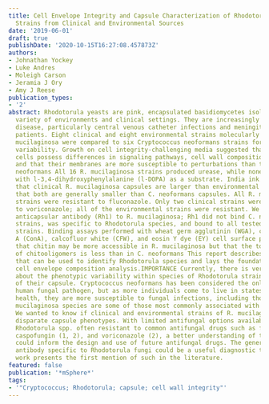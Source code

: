 ```yaml
---
title: Cell Envelope Integrity and Capsule Characterization of Rhodotorula mucilaginosa
  Strains from Clinical and Environmental Sources
date: '2019-06-01'
draft: true
publishDate: '2020-10-15T16:27:08.457873Z'
authors:
- Johnathan Yockey
- Luke Andres
- Moleigh Carson
- Jeramia J Ory
- Amy J Reese
publication_types:
- '2'
abstract: Rhodotorula yeasts are pink, encapsulated basidiomycetes isolated from a
  variety of environments and clinical settings. They are increasingly linked with
  disease, particularly central venous catheter infections and meningitis, in immunocompromised
  patients. Eight clinical and eight environmental strains molecularly typed as Rhodotorula
  mucilaginosa were compared to six Cryptococcus neoformans strains for phenotypic
  variability. Growth on cell integrity-challenging media suggested that R. mucilaginosa
  cells possess differences in signaling pathways, cell wall composition, or assembly
  and that their membranes are more susceptible to perturbations than those of C.
  neoformans All 16 R. mucilaginosa strains produced urease, while none produced melanin
  with l-3,4-dihydroxyphenylalanine (l-DOPA) as a substrate. India ink staining reveals
  that clinical R. mucilaginosa capsules are larger than environmental capsules but
  that both are generally smaller than C. neoformans capsules. All R. mucilaginosa
  strains were resistant to fluconazole. Only two clinical strains were susceptible
  to voriconazole; all of the environmental strains were resistant. We generated an
  anticapsular antibody (Rh1) to R. mucilaginosa; Rh1 did not bind C. neoformans control
  strains, was specific to Rhodotorula species, and bound to all tested Rhodotorula
  strains. Binding assays performed with wheat germ agglutinin (WGA), concanavalin
  A (ConA), calcofluor white (CFW), and eosin Y dye (EY) cell surface probes suggested
  that chitin may be more accessible in R. mucilaginosa but that the total abundance
  of chitooligomers is less than in C. neoformans This report describes a novel reagent
  that can be used to identify Rhodotorula species and lays the foundation for future
  cell envelope composition analysis.IMPORTANCE Currently, there is very little known
  about the phenotypic variability within species of Rhodotorula strains and the role
  of their capsule. Cryptococcus neoformans has been considered the only encapsulated
  human fungal pathogen, but as more individuals come to live in states of immunocompromised
  health, they are more susceptible to fungal infections, including those by RhodotorulaR.
  mucilaginosa species are some of those most commonly associated with clinical infections.
  We wanted to know if clinical and environmental strains of R. mucilaginosa demonstrated
  disparate capsule phenotypes. With limited antifungal options available and clinical
  Rhodotorula spp. often resistant to common antifungal drugs such as fluconazole,
  caspofungin (1, 2), and voriconazole (2), a better understanding of the fungal biology
  could inform the design and use of future antifungal drugs. The generation of an
  antibody specific to Rhodotorula fungi could be a useful diagnostic tool, and this
  work presents the first mention of such in the literature.
featured: false
publication: '*mSphere*'
tags:
- '"Cryptococcus; Rhodotorula; capsule; cell wall integrity"'
---
```



